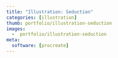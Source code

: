 ```yaml
---
title: "Illustration: Seduction"
categories: [illustration]
thumb: portfolio/illustration-seduction
images:
  -  portfolio/illustration-seduction
meta:
  software: [procreate]
---
```

